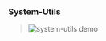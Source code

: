 ### System-Utils

> ![system-utils demo](https://github.com/whyakari/system-utils/assets/58480908/c51cfa61-5046-4a82-934c-a24618bd5178)
